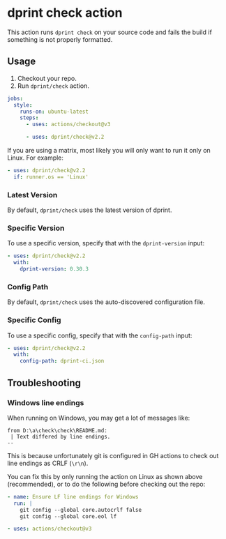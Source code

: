 # dprint check action

This action runs `dprint check` on your source code and fails the build if something is not properly formatted.

## Usage

1. Checkout your repo.
2. Run `dprint/check` action.

```yml
jobs:
  style:
    runs-on: ubuntu-latest
    steps:
      - uses: actions/checkout@v3

      - uses: dprint/check@v2.2
```

If you are using a matrix, most likely you will only want to run it only on Linux. For example:

```yml
- uses: dprint/check@v2.2
  if: runner.os == 'Linux'
```

### Latest Version

By default, `dprint/check` uses the latest version of dprint.

### Specific Version

To use a specific version, specify that with the `dprint-version` input:

```yml
- uses: dprint/check@v2.2
  with:
    dprint-version: 0.30.3
```

### Config Path

By default, `dprint/check` uses the auto-discovered configuration file.

### Specific Config

To use a specific config, specify that with the `config-path` input:

```yml
- uses: dprint/check@v2.2
  with:
    config-path: dprint-ci.json
```

## Troubleshooting

### Windows line endings

When running on Windows, you may get a lot of messages like:

```
from D:\a\check\check\README.md:
 | Text differed by line endings.
--
```

This is because unfortunately git is configured in GH actions to check out line endings as CRLF (`\r\n`).

You can fix this by only running the action on Linux as shown above (recommended), or to do the following before checking out the repo:

```yml
- name: Ensure LF line endings for Windows
  run: |
    git config --global core.autocrlf false
    git config --global core.eol lf

- uses: actions/checkout@v3
```
